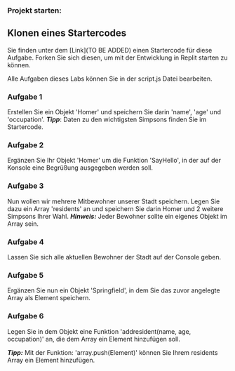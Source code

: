 ### Projekt starten: 

## Klonen eines Startercodes

Sie finden unter dem [Link](TO BE ADDED) einen Startercode für diese Aufgabe. Forken Sie sich diesen, um mit der Entwicklung in Replit starten zu können.

Alle Aufgaben dieses Labs können Sie in der script.js Datei bearbeiten.

### Aufgabe 1

Erstellen Sie ein Objekt 'Homer' und speichern Sie darin 'name', 'age' und 'occupation'.
***Tipp***: Daten zu den wichtigsten Simpsons finden Sie im Startercode.

### Aufgabe 2
Ergänzen Sie Ihr Objekt 'Homer' um die Funktion 'SayHello', in der auf der Konsole eine Begrüßung ausgegeben werden soll.

### Aufgabe 3
Nun wollen wir mehrere Mitbewohner unserer Stadt speichern. Legen Sie dazu ein Array 'residents' an und speichern Sie darin Homer und 2 weitere Simpsons Ihrer Wahl.
***Hinweis:*** Jeder Bewohner sollte ein eigenes Objekt im Array sein.

### Aufgabe 4
Lassen Sie sich alle aktuellen Bewohner der Stadt auf der Console geben. 

### Aufgabe 5
Ergänzen Sie nun ein Objekt 'Springfield', in dem Sie das zuvor angelegte Array als Element speichern.

### Aufgabe 6
Legen Sie in dem Objekt eine Funktion 'addresident(name, age, occupation)' an, die dem Array ein Element hinzufügen soll.

***Tipp:*** Mit der Funktion: 'array.push(Element)' können Sie Ihrem residents Array ein Element hinzufügen.